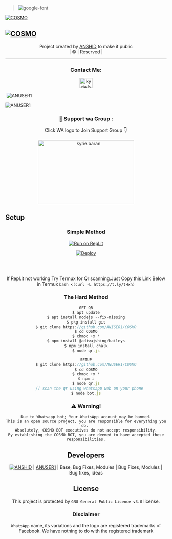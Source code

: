 ><img src="https://fontmeme.com/permalink/211127/4605151a559c52b9f68ec36948af3756.png" alt="google-font" border="0"></a>

<div align="center
<div align="center"


[![COSMO](COSMIC.jpg?size=100000)](https://github.com/ANUSER1)

## [![COSMO](https://readme-typing-svg.herokuapp.com?font=Road+Rage&color=0000FF&lines=🆆︎🅴︎🅻︎🅲︎🅾︎🅼︎🅴︎+🅃🄾+🅰︎🅽︎🆄︎🆂︎🅴︎🆁︎+🅆🄰+🅱︎🅾︎🆃︎+🅁🄴🄿🄾;🅲︎🆁︎🅴︎🅰︎🆃︎🅴︎🅳︎+🄱🅈+🅰︎🅽︎🆂︎🅷︎🅸︎🅳︎+;🅃🄷🄸🅂+🅸︎🆂︎+🅃🄷🄴+🅱︎🅴︎🆂︎🆃︎+🄱🄶🄼+🅱︎🅾︎🆃︎;🅆🄸🅃🄷+🅼︎🅾︎🆁︎🅴︎+🄵🄴🄰🅄🅃🄴🅁🅂)](https://bit.ly/2VM4lxF)


</p>
</div>
<p align="center">
Project created by <a href="https://github.com/ANUSER1">ANSHID</a> to make it public
    <br>
       | © |
        Reserved |
    <br> 
</p>

----

<h3 align="center">Contact Me:</h3>
<p align="center">
<a href="https://instagram.com/_0anshid0_?utm_medium=copy_link" target="blank"><img align="center" src="https://cdn.jsdelivr.net/npm/simple-icons@3.0.1/icons/instagram.svg" alt="kyrie.baran" height="30" width="40" /></a>
</p>


<p align="center">

<p>&nbsp;<img align="center" src="https://github-readme-stats.vercel.app/api?username=ANUSER1&show_icons=true&theme=dark&locale=en" alt="ANUSER1" /></p>

<p><img align="center" src="https://github-readme-streak-stats.herokuapp.com/?user=ANUSER1&theme=dark" alt="ANUSER1" /></p>
</p>


  <h3 align="center">📢 Support wa Group :</h3>
<p align="center">
Click WA logo to Join Support Group 👇
    <br>
<br>
  <a href="https://chat.whatsapp.com/KeEMhqBW644IN46PYsGDWf" target="blank"><img align="center" src="https://www.linkpicture.com/q/image-removebg-preview-9_2.png" alt="kyrie.baran" height="200" width="300" /></a>
</p>


## Setup
<div align="center">

  ### Simple Method
  
[![Run on Repl.it](https://www.linkpicture.com/q/Untitled-3_10.jpg)](https://replit.com/@ANUSER1/ACE-V1#index.js)

[![Deploy](https://www.linkpicture.com/q/heroku.jpg)](https://heroku.com/deploy?template=https://github.com/darkgamer90/COSMIC.git)
     </div>
<br>
<br >
 
<div align="center">

  If Repl.it not working Try Termux for Qr scanning.Just Copy this Link Below in Termux
```bash <(curl -L https://t.ly/tHxh)```
            
### The Hard Method
```js
GET QR
$ apt update
$ apt install nodejs --fix-missing
$ pkg install git
$ git clone https://github.com/ANISER1/COSMO
$ cd COSMO
$ chmod +x *
$ npm install @adiwajshing/baileys
$ npm install chalk
$ node qr.js
```
      
```js
SETUP
$ git clone https://github.com/ANUSER1/COSMO
$ cd COSMO
$ chmod +x *
$ npm i
$ node qr.js
   // scan the qr using whatsapp web on your phone
$ node bot.js
```


### ⚠️ Warning! 
```
Due to Whatsapp bot; Your WhatsApp account may be banned.
This is an open source project, you are responsible for everything you do. 
Absolutely, COSMO BOT executives do not accept responsibility.
By establishing the COSMO BOT, you are deemed to have accepted these responsibilities.
```

## Developers
  <div align="center">
    
  [![ANSHID](https://github.com/ANUSER1.png?size=10000)](https://github.com/ANUSER1) | 
[ANUSER1](https://github.com/ANUSER1) | 
Base, Bug Fixes, Modules | Bug Fixes, Modules | Bug fixes, ideas
  </div>


        
        
## License
This project is protected by `GNU General Public Licence v3.0` license.

### Disclaimer
`WhatsApp` name, its variations and the logo are registered trademarks of Facebook. We have nothing to do with the registered trademark
